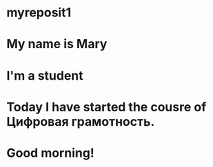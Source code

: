 # myreposit1
# My name is Mary
# I'm a student
# Today I have started the cousre of Цифровая грамотность.
# Good morning! 

